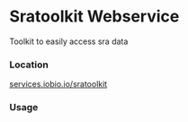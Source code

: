 # Sratoolkit Webservice
Toolkit to easily access sra data

### Location
[services.iobio.io/sratoolkit](http://services.iobio.io/sratoolkit)

### Usage
